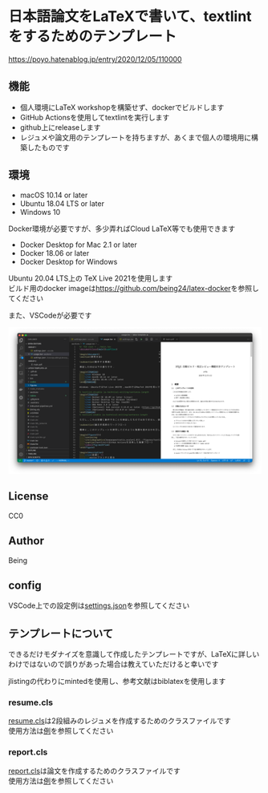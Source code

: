 # 日本語論文をLaTeXで書いて、textlintをするためのテンプレート

<https://poyo.hatenablog.jp/entry/2020/12/05/110000>

## 機能

* 個人環境にLaTeX workshopを構築せず、dockerでビルドします
* GitHub Actionsを使用してtextlintを実行します
* github上にreleaseします
* レジュメや論文用のテンプレートを持ちますが、あくまで個人の環境用に構築したものです

## 環境

* macOS 10.14 or later
* Ubuntu 18.04 LTS or later
* Windows 10

Docker環境が必要ですが、多少弄ればCloud LaTeX等でも使用できます

* Docker Desktop for Mac 2.1 or later
* Docker 18.06 or later
* Docker Desktop for Windows

Ubuntu 20.04 LTS上の TeX Live 2021を使用します  
ビルド用のdocker imageは<https://github.com/being24/latex-docker>を参照してください

また、VSCodeが必要です

![demo](figures/screenshot.png)

## License

CC0

## Author

Being

## config

VSCode上での設定例は[settings.json](/settings.json)を参照してください

## テンプレートについて

できるだけモダナイズを意識して作成したテンプレートですが、LaTeXに詳しいわけではないので誤りがあった場合は教えていただけると幸いです

jlistingの代わりにmintedを使用し、参考文献はbiblatexを使用します

### resume.cls

[resume.cls](/resume.cls)は2段組みのレジュメを作成するためのクラスファイルです  
使用方法は[例](/example/resume_template.tex)を参照してください

### report.cls

[report.cls](/report.cls)は論文を作成するためのクラスファイルです  
使用方法は[例](/example/report_template.tex)を参照してください
